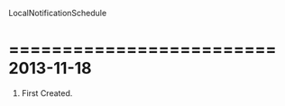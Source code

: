 LocalNotificationSchedule

=========================
2013-11-18
=========================
1. First Created.
